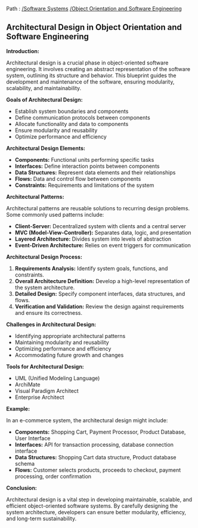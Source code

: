 Path : [/Software Systems](../../index.md) [/Object Orientation and Software Engineering](../index.md)
## Architectural Design in Object Orientation and Software Engineering

**Introduction:**

Architectural design is a crucial phase in object-oriented software engineering. It involves creating an abstract representation of the software system, outlining its structure and behavior. This blueprint guides the development and maintenance of the software, ensuring modularity, scalability, and maintainability.

**Goals of Architectural Design:**

- Establish system boundaries and components
- Define communication protocols between components
- Allocate functionality and data to components
- Ensure modularity and reusability
- Optimize performance and efficiency

**Architectural Design Elements:**

- **Components:** Functional units performing specific tasks
- **Interfaces:** Define interaction points between components
- **Data Structures:** Represent data elements and their relationships
- **Flows:** Data and control flow between components
- **Constraints:** Requirements and limitations of the system

**Architectural Patterns:**

Architectural patterns are reusable solutions to recurring design problems. Some commonly used patterns include:

- **Client-Server:** Decentralized system with clients and a central server
- **MVC (Model-View-Controller):** Separates data, logic, and presentation
- **Layered Architecture:** Divides system into levels of abstraction
- **Event-Driven Architecture:** Relies on event triggers for communication


**Architectural Design Process:**

1. **Requirements Analysis:** Identify system goals, functions, and constraints.
2. **Overall Architecture Definition:** Develop a high-level representation of the system architecture.
3. **Detailed Design:** Specify component interfaces, data structures, and flows.
4. **Verification and Validation:** Review the design against requirements and ensure its correctness.


**Challenges in Architectural Design:**

- Identifying appropriate architectural patterns
- Maintaining modularity and reusability
- Optimizing performance and efficiency
- Accommodating future growth and changes


**Tools for Architectural Design:**

- UML (Unified Modeling Language)
- ArchiMate
- Visual Paradigm Architect
- Enterprise Architect

**Example:**

In an e-commerce system, the architectural design might include:

- **Components:** Shopping Cart, Payment Processor, Product Database, User Interface
- **Interfaces:** API for transaction processing, database connection interface
- **Data Structures:** Shopping Cart data structure, Product database schema
- **Flows:** Customer selects products, proceeds to checkout, payment processing, order confirmation


**Conclusion:**

Architectural design is a vital step in developing maintainable, scalable, and efficient object-oriented software systems. By carefully designing the system architecture, developers can ensure better modularity, efficiency, and long-term sustainability.
